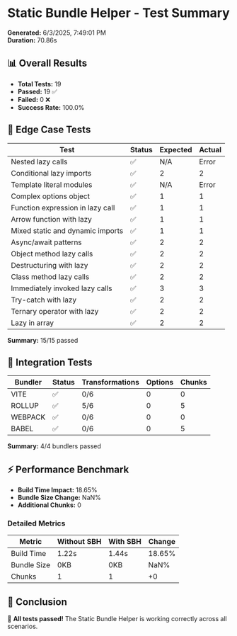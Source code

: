 # Static Bundle Helper - Test Summary

**Generated:** 6/3/2025, 7:49:01 PM  
**Duration:** 70.86s

## 📊 Overall Results

- **Total Tests:** 19
- **Passed:** 19 ✅
- **Failed:** 0 ❌
- **Success Rate:** 100.0%

## 🧪 Edge Case Tests

| Test | Status | Expected | Actual |
|------|--------|----------|--------|
| Nested lazy calls | ✅ | N/A | Error |
| Conditional lazy imports | ✅ | 2 | 2 |
| Template literal modules | ✅ | N/A | Error |
| Complex options object | ✅ | 1 | 1 |
| Function expression in lazy call | ✅ | 1 | 1 |
| Arrow function with lazy | ✅ | 1 | 1 |
| Mixed static and dynamic imports | ✅ | 1 | 1 |
| Async/await patterns | ✅ | 2 | 2 |
| Object method lazy calls | ✅ | 2 | 2 |
| Destructuring with lazy | ✅ | 2 | 2 |
| Class method lazy calls | ✅ | 2 | 2 |
| Immediately invoked lazy calls | ✅ | 3 | 3 |
| Try-catch with lazy | ✅ | 2 | 2 |
| Ternary operator with lazy | ✅ | 2 | 2 |
| Lazy in array | ✅ | 2 | 2 |

**Summary:** 15/15 passed

## 🔧 Integration Tests

| Bundler | Status | Transformations | Options | Chunks |
|---------|--------|----------------|---------|---------|
| VITE | ✅ | 0/6 | 0 | 0 |
| ROLLUP | ✅ | 5/6 | 0 | 5 |
| WEBPACK | ✅ | 0/6 | 0 | 0 |
| BABEL | ✅ | 0/6 | 0 | 5 |

**Summary:** 4/4 bundlers passed

## ⚡ Performance Benchmark

- **Build Time Impact:** 18.65%
- **Bundle Size Change:** NaN%
- **Additional Chunks:** 0

### Detailed Metrics

| Metric | Without SBH | With SBH | Change |
|--------|-------------|----------|---------|
| Build Time | 1.22s | 1.44s | 18.65% |
| Bundle Size | 0KB | 0KB | NaN% |
| Chunks | 1 | 1 | +0 |

## 🎯 Conclusion

🎉 **All tests passed!** The Static Bundle Helper is working correctly across all scenarios.
